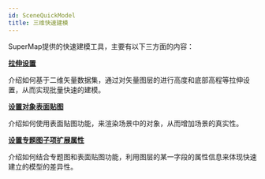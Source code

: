 ```yaml
---
id: SceneQuickModel
title: 三维快速建模  
---  
```

SuperMap提供的快速建模工具，主要有以下三方面的内容：

[**拉伸设置**](../AdvancedLayserSetting/AltitudeMode)

介绍如何基于二维矢量数据集，通过对矢量图层的进行高度和底部高程等拉伸设置，从而实现批量快速的建模。

[**设置对象表面贴图**](../AdvancedLayserSetting/SettingTexture)

介绍如何使用表面贴图功能，来渲染场景中的对象，从而增加场景的真实性。

[**设置专题图子项扩展属性**](../SceneVisualization/Thematic3DTexture)

介绍如何结合专题图和表面贴图功能，利用图层的某一字段的属性信息来体现快速建立的模型的差异性。





